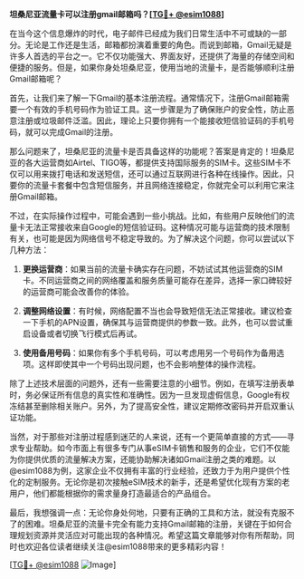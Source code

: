 **坦桑尼亚流量卡可以注册gmail邮箱吗？[[TG💪+ @esim1088](https://t.me/s/esim1088)]**

在当今这个信息爆炸的时代，电子邮件已经成为我们日常生活中不可或缺的一部分。无论是工作还是生活，邮箱都扮演着重要的角色。而说到邮箱，Gmail无疑是许多人首选的平台之一。它不仅功能强大、界面友好，还提供了海量的存储空间和便捷的服务。但是，如果你身处坦桑尼亚，使用当地的流量卡，是否能够顺利注册Gmail邮箱呢？

首先，让我们来了解一下Gmail的基本注册流程。通常情况下，注册Gmail邮箱需要一个有效的手机号码作为验证工具。这一步骤是为了确保账户的安全性，防止恶意注册或垃圾邮件泛滥。因此，理论上只要你拥有一个能接收短信验证码的手机号码，就可以完成Gmail的注册。

那么问题来了，坦桑尼亚的流量卡是否具备这样的功能呢？答案是肯定的！坦桑尼亚的各大运营商如Airtel、TIGO等，都提供支持国际服务的SIM卡。这些SIM卡不仅可以用来拨打电话和发送短信，还可以通过互联网进行各种在线操作。因此，只要你的流量卡套餐中包含短信服务，并且网络连接稳定，你就完全可以利用它来注册Gmail邮箱。

不过，在实际操作过程中，可能会遇到一些小挑战。比如，有些用户反映他们的流量卡无法正常接收来自Google的短信验证码。这种情况可能与运营商的技术限制有关，也可能是因为网络信号不稳定导致的。为了解决这个问题，你可以尝试以下几种方法：

1. **更换运营商**：如果当前的流量卡确实存在问题，不妨试试其他运营商的SIM卡。不同运营商之间的网络覆盖和服务质量可能存在差异，选择一家口碑较好的运营商可能会改善你的体验。
   
2. **调整网络设置**：有时候，网络配置不当也会导致短信无法正常接收。建议检查一下手机的APN设置，确保其与运营商提供的参数一致。此外，也可以尝试重启设备或者切换飞行模式后再试。

3. **使用备用号码**：如果你有多个手机号码，可以考虑用另一个号码作为备用选项。这样即使其中一个号码出现问题，也不会影响整体的操作流程。

除了上述技术层面的问题外，还有一些需要注意的小细节。例如，在填写注册表单时，务必保证所有信息的真实性和准确性。因为一旦发现虚假信息，Google有权冻结甚至删除相关账户。另外，为了提高安全性，建议定期修改密码并开启双重认证功能。

当然，对于那些对注册过程感到迷茫的人来说，还有一个更简单直接的方式——寻求专业帮助。如今市面上有很多专门从事eSIM卡销售和服务的企业，它们不仅能为你提供优质的流量解决方案，还能协助解决诸如Gmail注册之类的难题。以@esim1088为例，这家企业不仅拥有丰富的行业经验，还致力于为用户提供个性化的定制服务。无论你是初次接触eSIM技术的新手，还是希望优化现有方案的老用户，他们都能根据你的需求量身打造最适合的产品组合。

最后，我想强调一点：无论你身处何地，只要有正确的工具和方法，就没有克服不了的困难。坦桑尼亚的流量卡完全有能力支持Gmail邮箱的注册，关键在于如何合理规划资源并灵活应对可能出现的各种情况。希望这篇文章能够对你有所帮助，同时也欢迎各位读者继续关注@esim1088带来的更多精彩内容！

[[TG💪+ @esim1088](https://t.me/s/esim1088) ![Image](https://i.postimg.cc/4NQfJmqS/Snipaste-2025-05-13-00-14-12.png)]